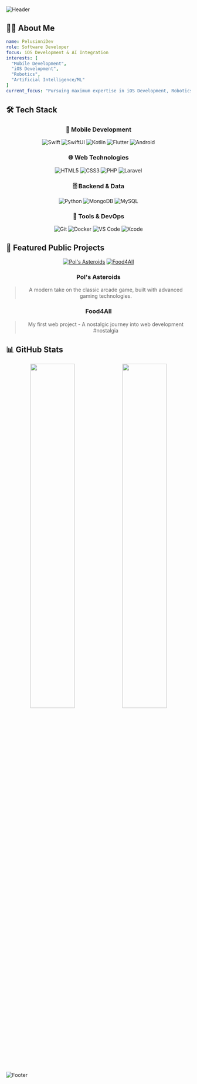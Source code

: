 # <div align="center">

![Header](https://capsule-render.vercel.app/api?type=waving&color=0:000000,100:4F4F4F&height=200&section=header&text=PelusinniDev&fontSize=60&animation=fadeIn&fontColor=ffffff&fontAlignY=35&desc=iOS%20Developer%20|%20AI%20Enthusiast%20|%20Cloud%20Expert&descAlignY=55&descAlign=50)

</div>

## 👨‍💻 About Me

```yaml
name: PelusinniDev
role: Software Developer
focus: iOS Development & AI Integration
interests: [
  "Mobile Development",
  "iOS Development",
  "Robotics",
  "Artificial Intelligence/ML"
]
current_focus: "Pursuing maximum expertise in iOS Development, Robotics, and AI/ML integration"
```

## 🛠️ Tech Stack

<div align="center">

### 📱 Mobile Development
![Swift](https://img.shields.io/badge/Swift-FA7343?style=for-the-badge&logo=swift&logoColor=white)
![SwiftUI](https://img.shields.io/badge/SwiftUI-0D96F6?style=for-the-badge&logo=swift&logoColor=white)
![Kotlin](https://img.shields.io/badge/Kotlin-7F52FF?style=for-the-badge&logo=kotlin&logoColor=white)
![Flutter](https://img.shields.io/badge/Flutter-02569B?style=for-the-badge&logo=flutter&logoColor=white)
![Android](https://img.shields.io/badge/Android-3DDC84?style=for-the-badge&logo=android&logoColor=white)

### 🌐 Web Technologies
![HTML5](https://img.shields.io/badge/HTML5-E34F26?style=for-the-badge&logo=html5&logoColor=white)
![CSS3](https://img.shields.io/badge/CSS3-1572B6?style=for-the-badge&logo=css3&logoColor=white)
![PHP](https://img.shields.io/badge/PHP-777BB4?style=for-the-badge&logo=php&logoColor=white)
![Laravel](https://img.shields.io/badge/Laravel-FF2D20?style=for-the-badge&logo=laravel&logoColor=white)

### 🗄️ Backend & Data
![Python](https://img.shields.io/badge/Python-3776AB?style=for-the-badge&logo=python&logoColor=white)
![MongoDB](https://img.shields.io/badge/MongoDB-47A248?style=for-the-badge&logo=mongodb&logoColor=white)
![MySQL](https://img.shields.io/badge/MySQL-4479A1?style=for-the-badge&logo=mysql&logoColor=white)

### 🔧 Tools & DevOps
![Git](https://img.shields.io/badge/Git-F05032?style=for-the-badge&logo=git&logoColor=white)
![Docker](https://img.shields.io/badge/Docker-2496ED?style=for-the-badge&logo=docker&logoColor=white)
![VS Code](https://img.shields.io/badge/VS_Code-007ACC?style=for-the-badge&logo=visualstudiocode&logoColor=white)
![Xcode](https://img.shields.io/badge/Xcode-147EFB?style=for-the-badge&logo=xcode&logoColor=white)

</div>

## 🚀 Featured Public Projects

<div align="center">

[![Pol's Asteroids](https://img.shields.io/badge/🎮_Pol's_Asteroids-4F4F4F?style=for-the-badge)](https://github.com/pelusinnidev/Pols-Asteroids)
[![Food4All](https://img.shields.io/badge/🌐_Food4All-4F4F4F?style=for-the-badge)](https://github.com/pelusinnidev/LaSalle---DAM-M04---Food4All)

### Pol's Asteroids
> A modern take on the classic arcade game, built with advanced gaming technologies.

### Food4All
> My first web project - A nostalgic journey into web development #nostalgia

</div>

## 📊 GitHub Stats

<div align="center">

<img width="49%" src="https://github-readme-stats.vercel.app/api?username=PelusinniDev&show_icons=true&theme=default&hide_border=true&count_private=true" />

<img width="49%" src="https://github-readme-stats.vercel.app/api/top-langs/?username=PelusinniDev&layout=compact&theme=default&hide_border=true" />

</div>

![Footer](https://capsule-render.vercel.app/api?type=waving&color=0:4F4F4F,100:000000&height=100&section=footer)
